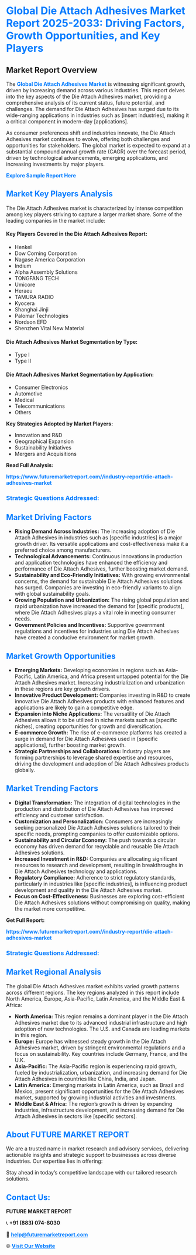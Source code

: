 <h1 style="color: #007BFF;">Global Die Attach Adhesives Market Report 2025-2033: Driving Factors, Growth Opportunities, and Key Players</h1>

<section id="overview">
<h2>Market Report Overview</h2>
<p>The <a href="https://www.futuremarketreport.com//industry-report/die-attach-adhesives-market" style="color: #007BFF; text-decoration: none;"><strong>Global Die Attach Adhesives Market</strong></a> is witnessing significant growth, driven by increasing demand across various industries. This report delves into the key aspects of the Die Attach Adhesives market, providing a comprehensive analysis of its current status, future potential, and challenges. The demand for Die Attach Adhesives has surged due to its wide-ranging applications in industries such as [insert industries], making it a critical component in modern-day [applications].</p>
<p>As consumer preferences shift and industries innovate, the Die Attach Adhesives market continues to evolve, offering both challenges and opportunities for stakeholders. The global market is expected to expand at a substantial compound annual growth rate (CAGR) over the forecast period, driven by technological advancements, emerging applications, and increasing investments by major players.</p>
</section>

<section id="overview">
<p><a href="https://www.futuremarketreport.com//request-sample/reportId=85749" style="color: #007BFF; text-decoration: none;"><strong>Explore Sample Report Here</strong></a></p>
</section>

<section id="key-players">
<h2 style="color: #007BFF;">Market Key Players Analysis</h2>
<p>The Die Attach Adhesives market is characterized by intense competition among key players striving to capture a larger market share. Some of the leading companies in the market include:</p>
<h4>Key Players Covered in the Die Attach Adhesives Report:</h4>
<ul><li>Henkel</li><li>Dow Corning Corporation</li><li>Nagase America Corporation</li><li>Indium</li><li>Alpha Assembly Solutions</li><li>TONGFANG TECH</li><li>Umicore</li><li>Heraeu</li><li>TAMURA RADIO</li><li>Kyocera</li><li>Shanghai Jinji</li><li>Palomar Technologies</li><li>Nordson EFD</li><li>Shenzhen Vital New Material</li></ul>
<h4>Die Attach Adhesives Market Segmentation by Type:</h4>
<ul><li>Type I</li><li>Type II</li></ul>

<h4>Die Attach Adhesives Market Segmentation by Application:</h4>
<ul><li>Consumer Electronics</li><li>Automotive</li><li>Medical</li><li>Telecommunications</li><li>Others</li></ul>
<p><strong>Key Strategies Adopted by Market Players:</strong></p>
<ul>
<li>Innovation and R&D</li>
<li>Geographical Expansion</li>
<li>Sustainability Initiatives</li>
<li>Mergers and Acquisitions</li>
</ul>
</section>

<section>
<p><strong>Read Full Analysis: </strong></p><a href="https://www.futuremarketreport.com//industry-report/die-attach-adhesives-market" style="color: #007BFF; text-decoration: none;"><strong>https://www.futuremarketreport.com//industry-report/die-attach-adhesives-market</strong></a>
<h3 style="color: #007BFF;">Strategic Questions Addressed:</h3>
</section>

<section id="driving-factors">
<h2 style="color: #007BFF;">Market Driving Factors</h2>
<ul>
<li><strong>Rising Demand Across Industries:</strong> The increasing adoption of Die Attach Adhesives in industries such as [specific industries] is a major growth driver. Its versatile applications and cost-effectiveness make it a preferred choice among manufacturers.</li>
<li><strong>Technological Advancements:</strong> Continuous innovations in production and application technologies have enhanced the efficiency and performance of Die Attach Adhesives, further boosting market demand.</li>
<li><strong>Sustainability and Eco-Friendly Initiatives:</strong> With growing environmental concerns, the demand for sustainable Die Attach Adhesives solutions has surged. Companies are investing in eco-friendly variants to align with global sustainability goals.</li>
<li><strong>Growing Population and Urbanization:</strong> The rising global population and rapid urbanization have increased the demand for [specific products], where Die Attach Adhesives plays a vital role in meeting consumer needs.</li>
<li><strong>Government Policies and Incentives:</strong> Supportive government regulations and incentives for industries using Die Attach Adhesives have created a conducive environment for market growth.</li>
</ul>
</section>

<section id="growth-opportunities">
<h2 style="color: #007BFF;">Market Growth Opportunities</h2>
<ul>
<li><strong>Emerging Markets:</strong> Developing economies in regions such as Asia-Pacific, Latin America, and Africa present untapped potential for the Die Attach Adhesives market. Increasing industrialization and urbanization in these regions are key growth drivers.</li>
<li><strong>Innovative Product Development:</strong> Companies investing in R&D to create innovative Die Attach Adhesives products with enhanced features and applications are likely to gain a competitive edge.</li>
<li><strong>Expansion into Niche Applications:</strong> The versatility of Die Attach Adhesives allows it to be utilized in niche markets such as [specific niches], creating opportunities for growth and diversification.</li>
<li><strong>E-commerce Growth:</strong> The rise of e-commerce platforms has created a surge in demand for Die Attach Adhesives used in [specific applications], further boosting market growth.</li>
<li><strong>Strategic Partnerships and Collaborations:</strong> Industry players are forming partnerships to leverage shared expertise and resources, driving the development and adoption of Die Attach Adhesives products globally.</li>
</ul>
</section>

<section id="trending-factors">
<h2 style="color: #007BFF;">Market Trending Factors</h2>
<ul>
<li><strong>Digital Transformation:</strong> The integration of digital technologies in the production and distribution of Die Attach Adhesives has improved efficiency and customer satisfaction.</li>
<li><strong>Customization and Personalization:</strong> Consumers are increasingly seeking personalized Die Attach Adhesives solutions tailored to their specific needs, prompting companies to offer customizable options.</li>
<li><strong>Sustainability and Circular Economy:</strong> The push towards a circular economy has driven demand for recyclable and reusable Die Attach Adhesives solutions.</li>
<li><strong>Increased Investment in R&D:</strong> Companies are allocating significant resources to research and development, resulting in breakthroughs in Die Attach Adhesives technology and applications.</li>
<li><strong>Regulatory Compliance:</strong> Adherence to strict regulatory standards, particularly in industries like [specific industries], is influencing product development and quality in the Die Attach Adhesives market.</li>
<li><strong>Focus on Cost-Effectiveness:</strong> Businesses are exploring cost-efficient Die Attach Adhesives solutions without compromising on quality, making the market more competitive.</li>
</ul>
</section>

<section>
<p><strong>Get Full Report: </strong></p><a href="https://www.futuremarketreport.com//industry-report/die-attach-adhesives-market" style="color: #007BFF; text-decoration: none;"><strong>https://www.futuremarketreport.com//industry-report/die-attach-adhesives-market</strong></a>
<h3 style="color: #007BFF;">Strategic Questions Addressed:</h3>
</section>


<section id="regional-analysis">
<h2 style="color: #007BFF;">Market Regional Analysis</h2>
<p>The global Die Attach Adhesives market exhibits varied growth patterns across different regions. The key regions analyzed in this report include North America, Europe, Asia-Pacific, Latin America, and the Middle East & Africa:</p>
<ul>
<li><strong>North America:</strong> This region remains a dominant player in the Die Attach Adhesives market due to its advanced industrial infrastructure and high adoption of new technologies. The U.S. and Canada are leading markets in this region.</li>
<li><strong>Europe:</strong> Europe has witnessed steady growth in the Die Attach Adhesives market, driven by stringent environmental regulations and a focus on sustainability. Key countries include Germany, France, and the U.K.</li>
<li><strong>Asia-Pacific:</strong> The Asia-Pacific region is experiencing rapid growth, fueled by industrialization, urbanization, and increasing demand for Die Attach Adhesives in countries like China, India, and Japan.</li>
<li><strong>Latin America:</strong> Emerging markets in Latin America, such as Brazil and Mexico, present significant opportunities for the Die Attach Adhesives market, supported by growing industrial activities and investments.</li>
<li><strong>Middle East & Africa:</strong> The region’s growth is driven by expanding industries, infrastructure development, and increasing demand for Die Attach Adhesives in sectors like [specific sectors].</li>
</ul>
</section>

<footer>
<h2 style="color: #007BFF;">About FUTURE MARKET REPORT</h2>
<p>We are a trusted name in market research and advisory services, delivering actionable insights and strategic support to businesses across diverse industries. Our expertise lies in offering:</p>

<p>Stay ahead in today’s competitive landscape with our tailored research solutions.</p>

<h2 style="color: #007BFF;">Contact Us:</h2>
<p><strong>FUTURE MARKET REPORT</strong></p>
<p>📞 <strong>+91 (883) 074-8030</strong></p>
<p>📧 <strong><a href="mailto:help@futuremarketreport.com" style="color: #007BFF;">help@futuremarketreport.com</a></strong></p>
<p>🌐 <strong><a href="https://www.futuremarketreport.com/" style="color: #007BFF;">Visit Our Website</a></strong></p>
</footer>